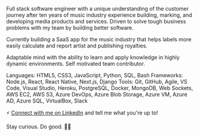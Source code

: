 Full stack software engineer with a unique understanding of the customer journey after ten years of music industry experience building, marking, and developing media products and services. Driven to solve tough business problems with my team by building better software.

Currently building a SaaS app for the music industry that helps labels more easily calculate and report artist and publishing royalties. 

Adaptable mind with the ability to learn and apply knowledge in highly dynamic environments. Self motivated team contributor. 

Languages: HTML5, CSS3, JavaScript, Python, SQL, Bash
Frameworks: Node.js, React, React Native, Next.js, Django
Tools: Git, GitHub, Agile, VS Code, Visual Studio, Heroku, PostgreSQL, Docker, MongoDB, Web Sockets, AWS EC2, AWS S3, Azure DevOps, Azure Blob Storage, Azure VM, Azure AD, Azure SQL, VirtualBox, Slack

⚡ [Connect with me on LinkedIn](https://www.linkedin.com/in/mxcarr/) and tell me what you're up to!

Stay curious. Do good. 🔭✨


<!--
I tend to write things here and there on my blog at [xyeres.com](http://xyeres.com)
**xyeres/xyeres** is a ✨ _special_ ✨ repository because its `README.md` (this file) appears on your GitHub profile.

Here are some ideas to get you started:

- 🔭 I’m currently working on ...
- 🌱 I’m currently learning ...
- 👯 I’m looking to collaborate on ...
- 🤔 I’m looking for help with ...
- 💬 Ask me about ...
- 📫 How to reach me: ...
- 😄 Pronouns: ...
- ⚡ Fun fact: ...
-->
